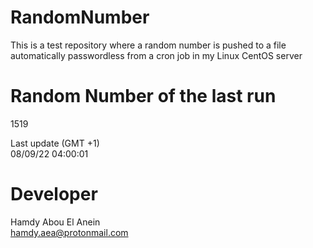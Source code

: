 # RandomNumber    
This is a test repository where a random number is pushed to a file automatically passwordless from a cron job in my Linux CentOS server    
# Random Number of the last run   
1519
      
Last update (GMT +1)    
08/09/22 04:00:01
# Developer    
Hamdy Abou El Anein   
hamdy.aea@protonmail.com
